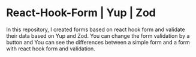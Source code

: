 # React-Hook-Form | Yup | Zod

In this repository, I created forms based on react hook form and validate their data based on Yup and Zod. You can change the form validation by a button and You can see the differences between a simple form and a form with react hook form and validation.
